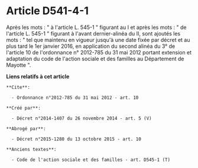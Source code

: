 # Article D541-4-1

Après les mots : " à l'article L. 545-1 " figurant au I et après les mots : " de l'article L. 545-1 " figurant à l'avant
dernier-alinéa du II, sont ajoutés les mots : " tel que maintenu en vigueur jusqu'à une date fixée par décret et au plus tard
le 1er janvier 2016, en application du second alinéa du 3° de l'article 10 de l'ordonnance n° 2012-785 du 31 mai 2012 portant
extension et adaptation du code de l'action sociale et des familles au Département de Mayotte ".

**Liens relatifs à cet article**

	**Cite**:

	  - Ordonnance n°2012-785 du 31 mai 2012 - art. 10

	**Créé par**:

	  - Décret n°2014-1407 du 26 novembre 2014 - art. 5 (V)

	**Abrogé par**:

	  - Décret n°2015-1280 du 13 octobre 2015 - art. 10

	**Anciens textes**:

	  - Code de l'action sociale et des familles - art. D545-1 (T)
